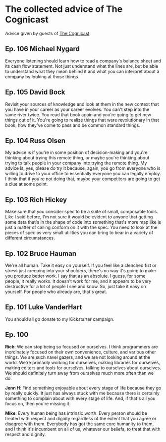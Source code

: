 # The collected advice of The Cognicast

Advice given by guests of <a href="http://blog.cognitect.com/cognicast" title="A podcast by cognitect Inc. about software and the people who create it.">The Cognicast</a>.

## Ep. 106 Michael Nygard

Everyone listening should learn how to read a company's balance sheet and its cash flow statement.  Not just understand what the lines are, but be able to understand what they mean behind it and what you can interpret about a company by looking at those things. 

## Ep. 105 David Bock

Revisit your sources of knowledge and look at them in the new context that you have in your career as your career evolves.  You can't step into the same river twice.  You read that book again and you're going to get new things out of it.  You're going to realize things that were revolutionary in that book, how they've come to pass and be common standard things.

## Ep. 104 Russ Olsen

My advice is if you're in some position of decision-making and you're thinking about trying this remote thing, or maybe you're thinking about trying to talk people in your company into trying the remote thing.  My advice is, yes, please do try it because, again, you go from everyone who is willing to drive to your office to essentially everyone you can legally employ.  I think that if you're not doing that, maybe your competitors are going to get a clue at some point. 

## Ep. 103 Rich Hickey

Make sure that you consider spec to be a suite of small, composable tools.  Like I said before, I'm not sure it would be evident to anyone that getting some data that's in the shape of code into something that's more map like is just a matter of calling conform on it with the spec.  You need to look at the pieces of spec as very small utilities you can bring to bear in a variety of different circumstances.  

## Ep. 102 Bruce Hauman

We're all human.  Take it easy on yourself.  If you feel like a clenched fist or stress just creeping into your shoulders, there's no way it's going to make you produce better work.  I say that as an absolute.  I guess, for some people, it really works.  It doesn't work for me, and it appears to be very destructive for a lot of people I see and know.  So, just take it easy on yourself.  For people who already are, that's great.

## Ep. 101 Luke VanderHart

You should all go donate to my Kickstarter campaign.

## Ep. 100 

**Rich**: We can stop being so focused on ourselves.  I think programmers are inordinately focused on their own convenience, culture, and various other things.  We are such navel gazers, and we are not looking around at the world.  We're primarily working for ourselves, making libraries for ourselves, making editors and tools for ourselves, talking to ourselves about ourselves.  We should definitely turn away from ourselves much more often than we do.

**Jenn H**: Find something enjoyable about every stage of life because they go by really quickly.  It just has always stuck with me because there is certainly something to complain about with every stage of life.  And, if that's all you focus on, then you're missing it.

**Mike**:  Every human being has intrinsic worth.  Every person should be treated with respect and dignity regardless of the extent that you agree or disagree with them.  Everybody has got the same core humanity to them, and I think it's incumbent on all of us, whatever our beliefs, to treat that with respect and dignity.
